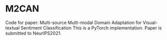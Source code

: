 # M2CAN
Code for paper: Multi-source Multi-modal Domain Adaptation for Visual-textual Sentiment Classification
This is a PyTorch implementation. Paper is submitted to NeurIPS2021.
